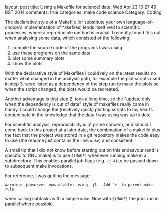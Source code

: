 layout: post
title: Using a Makefile for science!
date: Wed Apr 23 10:27:49 BST 2014
comments: true
categories: make code science
Category: Coding

The declarative style of a Makefile (or substitute your own language-of-choice's implementation of \*akefiles) lends itself well to scientific processes, where a reproducible method is crucial. I recently found this out when analysing some data, which consisted of the following:

1. compile the source code of the programs I was using
2. use these programs on the same data
3. plot some summary plots
4. show the plots

With the declarative style of Makefiles I could rely on the latest results no matter what changed in the analysis path, for example the plot scripts used in step 3. were listed as a dependency of the step run to make the plots so when the script changed, the plots would be recreated. 

Another advantage is that step 2. took a long time, so the "update only when the dependency is out of date" style of makefiles really came in handy. I could change the (relatively quick) plotting scripts to my hearts content safe in the knowledge that the data I was using was up to date.

For scientific analysis, reproducibility is of prime concern, and should I come back to this project at a later date, the combination of a makefile plus the fact that the project was stored in a git repository makes the code easy to use (the readme just contains the line: `make`) and consistent.

A small tip that I did not know before starting out on this endeavour (and is specific to GNU make) is to use `$(MAKE)` whenever running make in a subdirectory. This enables parallel job flags (e.g. `-j 4`) to be passed down to subsequent make invocations.

For reference, I was getting the message:

```
warning: jobserver unavailable: using -j1.  Add `+' to parent make rule.
```

when calling subtasks with a simple `make`. Now with `$(MAKE)` the jobs run in parallel where possible.
